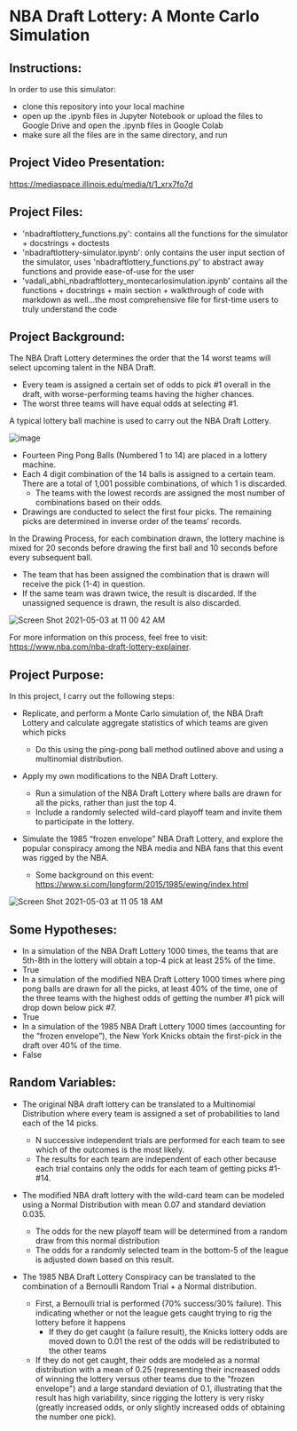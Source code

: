 # NBA Draft Lottery: A Monte Carlo Simulation

## Instructions:

In order to use this simulator:

 - clone this repository into your local machine
 - open up the .ipynb files in Jupyter Notebook or upload the files to Google Drive and open the .ipynb files in Google Colab
 - make sure all the files are in the same directory, and run

## Project Video Presentation:

https://mediaspace.illinois.edu/media/t/1_xrx7fo7d

## Project Files:

- 'nbadraftlottery_functions.py': contains all the functions for the simulator + docstrings + doctests
- 'nbadraftlottery-simulator.ipynb': only contains the user input section of the simulator, uses 'nbadraftlottery_functions.py' to abstract away functions and provide ease-of-use for the user
- 'vadali_abhi_nbadraftlottery_montecarlosimulation.ipynb' contains all the functions + docstrings + main section + walkthrough of code with markdown as well...the most comprehensive file for first-time users to truly understand the code

## Project Background:

The NBA Draft Lottery determines the order that the 14 worst teams will select upcoming talent in the NBA Draft. 

- Every team is assigned a certain set of odds to pick #1 overall in the draft, with worse-performing teams having the higher chances. 
- The worst three teams will have equal odds at selecting #1.

A typical lottery ball machine is used to carry out the NBA Draft Lottery. 

![image](https://user-images.githubusercontent.com/46533891/116900598-87018a00-abfe-11eb-9491-bbfd60310a51.png)

- Fourteen Ping Pong Balls (Numbered 1 to 14) are placed in a lottery machine.
- Each 4 digit combination of the 14 balls is assigned to a certain team. There are a total of 1,001 possible combinations, of which 1 is discarded. 
  - The teams with the lowest records are assigned the most number of combinations based on their odds. 
- Drawings are conducted to select the first four picks. The remaining picks are determined in inverse order of the teams’ records. 

In the Drawing Process, for each combination drawn, the lottery machine is mixed for 20 seconds before drawing the first ball and 10 seconds before every subsequent ball. 

- The team that has been assigned the combination that is drawn will receive the pick (1-4) in question.
- If the same team was drawn twice, the result is discarded. If the unassigned sequence is drawn, the result is also discarded.

![Screen Shot 2021-05-03 at 11 00 42 AM](https://user-images.githubusercontent.com/46533891/116900841-d47df700-abfe-11eb-8d4e-8b8e6a98cb38.png)

For more information on this process, feel free to visit: https://www.nba.com/nba-draft-lottery-explainer.

## Project Purpose:

In this project, I carry out the following steps:

- Replicate, and perform a Monte Carlo simulation of, the NBA Draft Lottery and calculate aggregate statistics of which teams are given which picks
  - Do this using the ping-pong ball method outlined above and using a multinomial distribution.

- Apply my own modifications to the NBA Draft Lottery.
  - Run a simulation of the NBA Draft Lottery where balls are drawn for all the picks, rather than just the top 4.
  - Include a randomly selected wild-card playoff team and invite them to participate in the lottery.

- Simulate the 1985 “frozen envelope” NBA Draft Lottery, and explore the popular conspiracy among the NBA media and NBA fans that this event was rigged by the NBA.
  - Some background on this event: https://www.si.com/longform/2015/1985/ewing/index.html

![Screen Shot 2021-05-03 at 11 05 18 AM](https://user-images.githubusercontent.com/46533891/116901365-743b8500-abff-11eb-860a-b90d3544dfc5.png)

## Some Hypotheses:

- In a simulation of the NBA Draft Lottery 1000 times, the teams that are 5th-8th in the lottery will obtain a top-4 pick at least 25% of the time.
 - True
- In a simulation of the modified NBA Draft Lottery 1000 times where ping pong balls are drawn for all the picks, at least 40% of the time, one of the three teams with the highest odds of getting the number #1 pick will drop down below pick #7. 
 - True
- In a simulation of the 1985 NBA Draft Lottery 1000 times (accounting for the “frozen envelope”), the New York Knicks obtain the first-pick in the draft over 40% of the time.
 - False

## Random Variables:

- The original NBA draft lottery can be translated to a Multinomial Distribution where every team is assigned a set of probabilities to land each of the 14 picks. 
  - N successive independent trials are performed for each team to see which of the outcomes is the most likely.
  - The results for each team are independent of each other because each trial contains only the odds for each team of getting picks #1-#14.

- The modified NBA draft lottery with the wild-card team can be modeled using a Normal Distribution with mean 0.07 and standard deviation 0.035.
  - The odds for the new playoff team will be determined from a random draw from this normal distribution
  - The odds for a randomly selected team in the bottom-5 of the league is adjusted down based on this result.

- The 1985 NBA Draft Lottery Conspiracy can be translated to the combination of a Bernoulli Random Trial + a Normal distribution.
  - First, a Bernoulli trial is performed (70% success/30% failure). This indicating whether or not the league gets caught trying to rig the lottery before it happens
    - If they do get caught (a failure result), the Knicks lottery odds are moved down to 0.01 the rest of the odds will be redistributed to the other teams
  - If they do not get caught, their odds are modeled as a normal distribution with a mean of 0.25 (representing their increased odds of winning the lottery versus other teams due to the "frozen envelope") and a large standard deviation of 0.1, illustrating that the result has high variability, since rigging the lottery is very risky (greatly increased odds, or only slightly increased odds of obtaining the number one pick).

